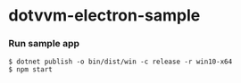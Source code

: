 # dotvvm-electron-sample

### Run sample app
```
$ dotnet publish -o bin/dist/win -c release -r win10-x64
$ npm start
```
